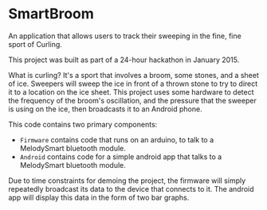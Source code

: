 # SmartBroom
An application that allows users to track their sweeping in the fine, fine sport of Curling.

This project was built as part of a 24-hour hackathon in January 2015.

What is curling? It's a sport that involves a broom, some stones, and a sheet of ice. Sweepers will
sweep the ice in front of a thrown stone to try to direct it to a location on the ice sheet. This
project uses some hardware to detect the frequency of the broom's oscillation, and the pressure that
the sweeper is using on the ice, then broadcasts it to an Android phone.

This code contains two primary components:
* `Firmware` contains code that runs on an arduino, to talk to a MelodySmart bluetooth module.
* `Android` contains code for a simple android app that talks to a MelodySmart bluetooth module.

Due to time constraints for demoing the project, the firmware will simply repeatedly broadcast its data
to the device that connects to it. The android app will display this data in the form of two bar graphs.